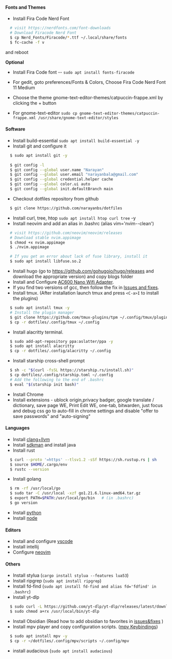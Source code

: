 #### Fonts and Themes
* Install Fira Code Nerd Font
~~~bash
  # visit https://nerdfonts.com/font-downloads 
  # Download Firacode Nerd Font
  $ cp Nerd_Fonts/Firacode/*.ttf ~/.local/share/fonts
  $ fc-cache -f v
~~~
and reboot

**Optional**
* Install Fira Code font -- `sudo apt install fonts-firacode`

* For gedit, goto preferences/Fonts & Colors, Choose Fira Code Nerd Font 11 Medium
* Choose the theme gnome-text-editor-themes/catpuccin-frappe.xml by clicking the + button
* For gnome-text-editor `sudo cp gnome-text-editor-themes/catpuccin-frappe.xml /usr/share/gnome-text-editor/styles`

#### Software

* Install build-essential `sudo apt install build-essential -y`
* Install git and configure it 
~~~bash
  $ sudo apt install git -y 
  
  $ git config -l
  $ git config --global user.name "Narayan"
  $ git config --global user.email "narayanbala@gmail.com"
  $ git config --global credential.helper cache
  $ git config --global color.ui auto
  $ git config --global init.defaultBranch main
~~~

* Checkout dotfiles repository from github
~~~bash
  $ git clone https://github.com/narayanbs/dotfiles
~~~

* Install curl, tree, htop `sudo apt install htop curl tree` -y
* Install neovim and add an alias in .bashrc (alias vim='nvim--clean')
~~~bash
  # visit https://github.com/neovim/neovim/releases
  # Download stable nvim.appimage
  $ chmod +x nvim.appimage
  $ ./nvim.appimage

  # If you get an error about lack of fuse library, install it
  $ sudo apt install libfuse.so.2
~~~

* Install hugo (go to https://github.com/gohugoio/hugo/releases and download the appropriate version) and copy blogs folder
* Install and Configure [AC600 Nano Wifi Adapter](./tplinkadapter.md). 
* If you find two versions of gcc, then follow the fix in [Issues and fixes](./issues&fixes.md). 
* Install tmux. (After installation launch tmux and press `<C-a>I` to install the plugins)
~~~bash
  $ sudo apt install tmux -y
  # Install the plugin manager
  $ git clone https://github.com/tmux-plugins/tpm ~/.config/tmux/plugins/tpm
  $ cp -r dotfiles/.config/tmux ~/.config
~~~

* Install alacritty terminal. 
~~~bash
  $ sudo add-apt-repository ppa:aslatter/ppa -y
  $ sudo apt install alacritty
  $ cp -r dotfiles/.config/alacritty ~/.config
~~~

* Install starship cross-shell prompt
~~~bash
  $ sh -c "$(curl -fsSL https://starship.rs/install.sh)"
  $ cp dotfiles/.config/starship.toml ~/.config
  # Add the following to the end of .bashrc
  $ eval "$(starship init bash)"
~~~

* Install Chrome
* Install extensions - ublock origin,privacy badger, google translate / dictionary, save page WE, Print Edit WE, one-tab, bitwarden, just focus and debug css
 go to auto-fill in chrome settings and disable "offer to save passwords" and "auto-signing"

#### Languages

* Install [clang+llvm](./clang-llvm.md)
* Install [sdkman](./sdkman-java.md) and install java
* Install rust
~~~bash
  $ curl --proto '=https' --tlsv1.2 -sSf https://sh.rustup.rs | sh
  $ source $HOME/.cargo/env
  $ rustc --version
~~~

* Install golang
~~~bash
  $ rm -rf /usr/local/go
  $ sudo tar -C /usr/local -xzf go1.21.6.linux-amd64.tar.gz
  $ export PATH=$PATH:/usr/local/go/bin   # (in .bashrc)
  $ go version
~~~

* Install [python](./Python.md)
* Install [node](./node-npm.md)

#### Editors

* Install and configure [vscode](./vscode-config.md)
* Install intellij
* Configure [neovim](./neovim-config.md)

#### Others

* Install stylua (`cargo install stylua --features lua53`)
* Install ripgrep (`sudo apt install ripgrep`)
* Install fd-find (`sudo apt install fd-find and alias fd='fdfind' in .bashrc`)
* Install yt-dlp
~~~bash
  $ sudo curl -L https://github.com/yt-dlp/yt-dlp/releases/latest/download/yt-dlp -o /usr/local/bin/yt-dlp
  $ sudo chmod a+rx /usr/local/bin/yt-dlp
~~~

* Install Obsidian (Read how to add obsidian to favorites in [issues&fixes](./issues&fixes.md) )
* Install mpv player and copy configuration scripts. ([mpv Keybindings](../X04-Resources/mpv_player.md))
~~~bash
  $ sudo apt install mpv -y
  $ cp -r ~/dotfiles/.config/mpv/scripts ~/.config/mpv
~~~
* install audacious (`sudo apt install audacious`)
